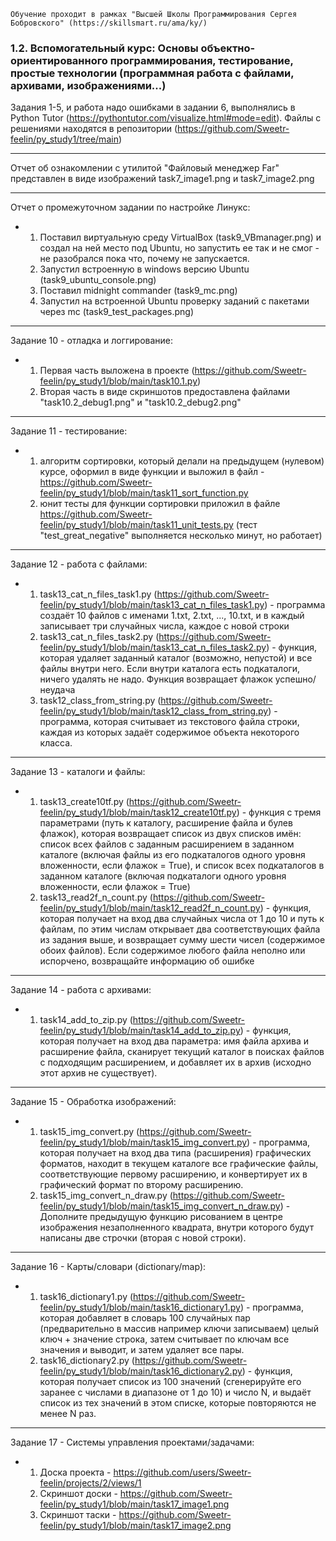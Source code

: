     Обучение проходит в рамках "Высшей Школы Программирования Сергея Бобровского" (https://skillsmart.ru/ama/ky/)

### 1.2. Вспомогательный курс: Основы объектно-ориентированного программирования, тестирование, простые технологии (программная работа с файлами, архивами, изображениями...)

Задания 1-5, и работа надо ошибками в задании 6, выполнялись в Python Tutor (https://pythontutor.com/visualize.html#mode=edit).
Файлы с решениями находятся в репозитории (https://github.com/Sweetr-feelin/py_study1/tree/main)

---
Отчет об ознакомлении с утилитой "Файловый менеджер Far" представлен в виде изображений task7_image1.png и task7_image2.png

---
Отчет о промежуточном задании по настройке Линукс:
* 1. Поставил виртуальную среду VirtualBox (task9_VBmanager.png) и создал на ней место под Ubuntu, но запустить ее так и не смог - не разобрался пока что, почему не запускается.
  2. Запустил встроенную в windows версию Ubuntu (task9_ubuntu_console.png)
  3. Поставил midnight commander (task9_mc.png)
  4. Запустил на встроенной Ubuntu проверку заданий с пакетами через mc (task9_test_packages.png)
---
Задание 10 - отладка и логгирование:
* 1. Первая часть выложена в проекте (https://github.com/Sweetr-feelin/py_study1/blob/main/task10.1.py)
  2. Вторая часть в виде скриншотов предоставлена файлами "task10.2_debug1.png" и "task10.2_debug2.png"
 ---
Задание 11 - тестирование:
* 1. алгоритм сортировки, который делали на предыдущем (нулевом) курсе, оформил в виде функции и выложил в файл - https://github.com/Sweetr-feelin/py_study1/blob/main/task11_sort_function.py
  2. юнит тесты для функции сортировки приложил в файле https://github.com/Sweetr-feelin/py_study1/blob/main/task11_unit_tests.py (тест "test_great_negative" выполняется несколько минут, но работает)
---
Задание 12 - работа с файлами:
* 1. task13_cat_n_files_task1.py (https://github.com/Sweetr-feelin/py_study1/blob/main/task13_cat_n_files_task1.py) - программа создаёт 10 файлов с именами 1.txt, 2.txt, ..., 10.txt, и в каждый записывает три случайных числа, каждое с новой строки
  2. task13_cat_n_files_task2.py (https://github.com/Sweetr-feelin/py_study1/blob/main/task13_cat_n_files_task2.py) - функция, которая удаляет заданный каталог (возможно, непустой) и все файлы внутри него. Если внутри каталога есть подкаталоги, ничего удалять не надо. Функция возвращает флажок успешно/неудача
  3. task12_class_from_string.py (https://github.com/Sweetr-feelin/py_study1/blob/main/task12_class_from_string.py) - программа, которая считывает из текстового файла строки, каждая из которых задаёт содержимое объекта некоторого класса.
---
Задание 13 - каталоги и файлы:
* 1. task13_create10tf.py (https://github.com/Sweetr-feelin/py_study1/blob/main/task12_create10tf.py) - функция с тремя параметрами (путь к каталогу, расширение файла и булев флажок), которая возвращает список из двух списков имён: список всех файлов с заданным расширением в заданном каталоге (включая файлы из его подкаталогов одного уровня вложенности, если флажок = True), и список всех подкаталогов в заданном каталоге (включая подкаталоги одного уровня вложенности, если флажок = True)
  2. task13_read2f_n_count.py (https://github.com/Sweetr-feelin/py_study1/blob/main/task12_read2f_n_count.py) - функция, которая получает на вход два случайных числа от 1 до 10 и путь к файлам, по этим числам открывает два соответствующих файла из задания выше, и возвращает сумму шести чисел (содержимое обоих файлов). Если содержимое любого файла неполно или испорчено, возвращайте информацию об ошибке
---
Задание 14 - работа с архивами:
* 1. task14_add_to_zip.py (https://github.com/Sweetr-feelin/py_study1/blob/main/task14_add_to_zip.py) - функция, которая получает на вход два параметра: имя файла архива и расширение файла, сканирует текущий каталог в поисках файлов с подходящим расширением, и добавляет их в архив (исходно этот архив не существует).
---
Задание 15 - Обработка изображений:
* 1. task15_img_convert.py (https://github.com/Sweetr-feelin/py_study1/blob/main/task15_img_convert.py) - программа, которая получает на вход два типа (расширения) графических форматов, находит в текущем каталоге все графические файлы, соответствующие первому расширению, и конвертирует их в графический формат по второму расширению.
  2. task15_img_convert_n_draw.py (https://github.com/Sweetr-feelin/py_study1/blob/main/task15_img_convert_n_draw.py) - Дополните предыдущую функцию рисованием в центре изображения  незаполненного квадрата, внутри которого будут написаны две строчки (вторая с новой строки).
---
Задание 16 - Карты/словари (dictionary/map):
* 1. task16_dictionary1.py (https://github.com/Sweetr-feelin/py_study1/blob/main/task16_dictionary1.py) - программа, которая добавляет в словарь 100 случайных пар (предварительно в массив например ключи записываем) целый ключ + значение строка, затем считывает по ключам все значения и выводит, и затем удаляет все пары.
  2. task16_dictionary2.py (https://github.com/Sweetr-feelin/py_study1/blob/main/task16_dictionary2.py) - функция, которая получает список из 100 значений (сгенерируйте его заранее с числами в диапазоне от 1 до 10) и число N, и выдаёт список из тех значений в этом списке, которые повторяются не менее N раз.
---
Задание 17 - Системы управления проектами/задачами:
* 1. Доска проекта - https://github.com/users/Sweetr-feelin/projects/2/views/1
  2. Скриншот доски - https://github.com/Sweetr-feelin/py_study1/blob/main/task17_image1.png
  3. Скриншот таски - https://github.com/Sweetr-feelin/py_study1/blob/main/task17_image2.png
